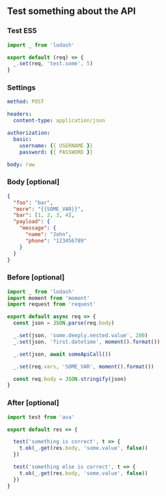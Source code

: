 ## Test something about the API

### Test ES5

```javascript
import _ from 'lodash'

export default (req) => {
  _.set(req, 'test.some', 5)
}
```


### Settings

```yaml
method: POST

headers:
  content-type: application/json

authorization:
  basic:
    username: {{ USERNAME }}
    password: {{ PASSWORD }}

body: raw
```


### Body [optional]

```json
{
  "foo": "bar",
  "more": "{{SOME_VAR}}",
  "bar": [1, 2, 3, 4],
  "payload": {
    "message": {
      "name": "John",
      "phone": "123456789"
    }
  }
}
```


### Before [optional]

```javascript
import _ from 'lodash'
import moment from 'moment'
import request from 'request'

export default async req => {
  const json = JSON.parse(req.body)

  _.set(json, 'some.deeply.nested.value', 200)
  _.set(json, 'first.datetime', moment().format())

  _.set(json, await someApiCall())

  _.set(req.vars, 'SOME_VAR', moment().format())

  const req.body = JSON.stringify(json)
}
```


### After [optional]

```javascript
import test from 'ava'

export default res => {

  test('something is correct', t => {
    t.ok(_.get(res.body, 'some.value', false))
  })

  test('something else is correct', t => {
    t.ok(_.get(res.body, 'some.value', false))
  })
}
```
